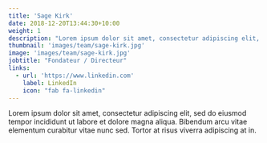 ```yaml
---
title: 'Sage Kirk'
date: 2018-12-20T13:44:30+10:00
weight: 1
description: "Lorem ipsum dolor sit amet, consectetur adipiscing elit, sed do eiusmod tempor incididunt ut labore et dolore magna aliqua."
thumbnail: 'images/team/sage-kirk.jpg'
image: 'images/team/sage-kirk.jpg'
jobtitle: "Fondateur / Directeur"
links:
  - url: 'https://www.linkedin.com'
    label: LinkedIn
    icon: "fab fa-linkedin"
---
```


Lorem ipsum dolor sit amet, consectetur adipiscing elit, sed do eiusmod tempor incididunt ut labore et dolore magna aliqua. Bibendum arcu vitae elementum curabitur vitae nunc sed. Tortor at risus viverra adipiscing at in.
